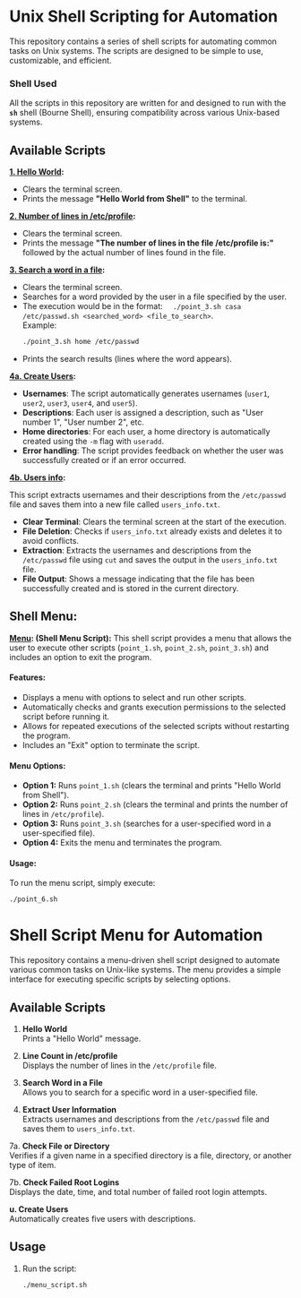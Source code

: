 # Unix Shell Scripting for Automation

This repository contains a series of shell scripts for automating common tasks on Unix systems. The scripts are designed to be simple to use, customizable, and efficient.

### Shell Used
All the scripts in this repository are written for and designed to run with the **`sh`** shell (Bourne Shell), ensuring compatibility across various Unix-based systems.


## Available Scripts


**[1. Hello World](./point_1.sh):** 
- Clears the terminal screen.
- Prints the message **"Hello World from Shell"** to the terminal.


**[2. Number of lines in /etc/profile](./point_2.sh):** 
- Clears the terminal screen.
- Prints the message **"The number of lines in the file /etc/profile is:"** followed by the actual number of lines found in the file.


**[3. Search a word in a file](./point_3.sh):** 
- Clears the terminal screen.
- Searches for a word provided by the user in a file specified by the user.
- The execution would be in the format: `  ./point_3.sh casa /etc/passwd.sh <searched_word> <file_to_search>`.  
  Example:  
  ```bash
  ./point_3.sh home /etc/passwd
  ```
- Prints the search results (lines where the word appears).


**[4a. Create Users](./users.sh):** 
- **Usernames**: The script automatically generates usernames (`user1`, `user2`, `user3`, `user4`, and `user5`).
- **Descriptions**: Each user is assigned a description, such as "User number 1", "User number 2", etc.
- **Home directories**: For each user, a home directory is automatically created using the `-m` flag with `useradd`.
- **Error handling**: The script provides feedback on whether the user was successfully created or if an error occurred.

**[4b. Users info](./point_4.sh):** 


This script extracts usernames and their descriptions from the `/etc/passwd` file and saves them into a new file called `users_info.txt`.


- **Clear Terminal**: Clears the terminal screen at the start of the execution.
- **File Deletion**: Checks if `users_info.txt` already exists and deletes it to avoid conflicts.
- **Extraction**: Extracts the usernames and descriptions from the `/etc/passwd` file using `cut` and saves the output in the `users_info.txt` file.
- **File Output**: Shows a message indicating that the file has been successfully created and is stored in the current directory.


## Shell Menu:

 
**[Menu](./menu.sh): (Shell Menu Script):**
This shell script provides a menu that allows the user to execute other scripts (`point_1.sh`, `point_2.sh`, `point_3.sh`) and includes an option to exit the program.

#### Features:
- Displays a menu with options to select and run other scripts.
- Automatically checks and grants execution permissions to the selected script before running it.
- Allows for repeated executions of the selected scripts without restarting the program.
- Includes an "Exit" option to terminate the script.

#### Menu Options:
- **Option 1:** Runs `point_1.sh` (clears the terminal and prints "Hello World from Shell").
- **Option 2:** Runs `point_2.sh` (clears the terminal and prints the number of lines in `/etc/profile`).
- **Option 3:** Runs `point_3.sh` (searches for a user-specified word in a user-specified file).
- **Option 4:** Exits the menu and terminates the program.

#### Usage:
To run the menu script, simply execute:

```bash
./point_6.sh
```


# Shell Script Menu for Automation

This repository contains a menu-driven shell script designed to automate various common tasks on Unix-like systems. The menu provides a simple interface for executing specific scripts by selecting options.

## Available Scripts

1. **Hello World**  
   Prints a "Hello World" message.

2. **Line Count in /etc/profile**  
   Displays the number of lines in the `/etc/profile` file.

3. **Search Word in a File**  
   Allows you to search for a specific word in a user-specified file.

4. **Extract User Information**  
   Extracts usernames and descriptions from the `/etc/passwd` file and saves them to `users_info.txt`.

7a. **Check File or Directory**  
   Verifies if a given name in a specified directory is a file, directory, or another type of item.

7b. **Check Failed Root Logins**  
   Displays the date, time, and total number of failed root login attempts.

**u. Create Users**  
   Automatically creates five users with descriptions.

## Usage

1. Run the script:

   ```bash
   ./menu_script.sh
